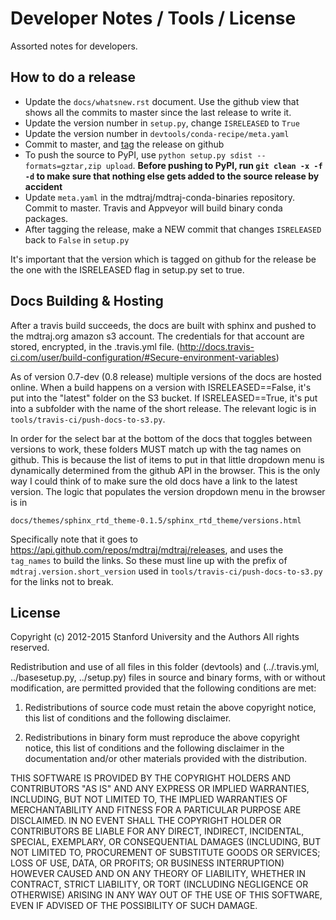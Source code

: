 Developer Notes / Tools / License
=================================

Assorted notes for developers.

How to do a release
-------------------
- Update the `docs/whatsnew.rst` document. Use the github view that shows all the
  commits to master since the last release to write it.
- Update the version number in `setup.py`, change `ISRELEASED` to `True`
- Update the version number in `devtools/conda-recipe/meta.yaml`
- Commit to master, and [tag](https://github.com/mdtraj/mdtraj/releases) the
  release on github
- To push the source to PyPI, use `python setup.py sdist --formats=gztar,zip upload`.
  **Before pushing to PyPI, run `git clean -x -f -d` to make sure that nothing
  else gets added to the source release by accident**
- Update `meta.yaml` in the mdtraj/mdtraj-conda-binaries repository. Commit
  to master. Travis and Appveyor will build binary conda packages.
- After tagging the release, make a NEW commit that changes `ISRELEASED` back
  to `False` in `setup.py`


It's important that the version which is tagged on github for the release be
the one with the ISRELEASED flag in setup.py set to true.


Docs Building & Hosting
-----------------------

After a travis build succeeds, the docs are built with sphinx and pushed to
the mdtraj.org amazon s3 account. The credentials for that account are stored,
encrypted, in the .travis.yml file.
(http://docs.travis-ci.com/user/build-configuration/#Secure-environment-variables)

As of version 0.7-dev (0.8 release) multiple versions of the docs are hosted
online. When a build happens on a version with ISRELEASED==False, it's put into
the "latest" folder on the S3 bucket. If ISRELEASED==True, it's put into a
subfolder with the name of the short release. The relevant logic is in
`tools/travis-ci/push-docs-to-s3.py`.

In order for the select bar at the bottom of the docs that toggles between
versions to work, these folders MUST match up with the tag names on github.
This is because the list of items to put in that little dropdown menu is
dynamically determined from the github API in the browser. This is the only
way I could think of to make sure the old docs have a link to the latest
version. The logic that populates the version dropdown menu in the browser is in

`docs/themes/sphinx_rtd_theme-0.1.5/sphinx_rtd_theme/versions.html`

Specifically note that it goes to https://api.github.com/repos/mdtraj/mdtraj/releases,
and uses the `tag_names` to build the links. So these must line up with the
prefix of `mdtraj.version.short_version` used in `tools/travis-ci/push-docs-to-s3.py`
for the links not to break.

License
-------
Copyright (c) 2012-2015 Stanford University and the Authors
All rights reserved.

Redistribution and use of all files in this folder (devtools) and (../.travis.yml,
../basesetup.py, ../setup.py) files in source and binary forms, with or without modification,
are permitted provided that the following conditions are met:

1. Redistributions of source code must retain the above copyright notice, this
list of conditions and the following disclaimer.

2. Redistributions in binary form must reproduce the above copyright notice,
this list of conditions and the following disclaimer in the documentation
and/or other materials provided with the distribution.

THIS SOFTWARE IS PROVIDED BY THE COPYRIGHT HOLDERS AND CONTRIBUTORS "AS IS" AND
ANY EXPRESS OR IMPLIED WARRANTIES, INCLUDING, BUT NOT LIMITED TO, THE IMPLIED
WARRANTIES OF MERCHANTABILITY AND FITNESS FOR A PARTICULAR PURPOSE ARE
DISCLAIMED. IN NO EVENT SHALL THE COPYRIGHT HOLDER OR CONTRIBUTORS BE LIABLE
FOR ANY DIRECT, INDIRECT, INCIDENTAL, SPECIAL, EXEMPLARY, OR CONSEQUENTIAL
DAMAGES (INCLUDING, BUT NOT LIMITED TO, PROCUREMENT OF SUBSTITUTE GOODS OR
SERVICES; LOSS OF USE, DATA, OR PROFITS; OR BUSINESS INTERRUPTION) HOWEVER
CAUSED AND ON ANY THEORY OF LIABILITY, WHETHER IN CONTRACT, STRICT LIABILITY,
OR TORT (INCLUDING NEGLIGENCE OR OTHERWISE) ARISING IN ANY WAY OUT OF THE USE
OF THIS SOFTWARE, EVEN IF ADVISED OF THE POSSIBILITY OF SUCH DAMAGE.
